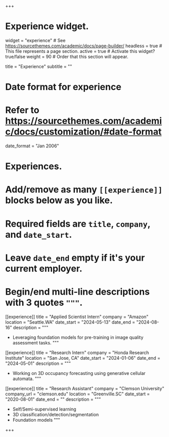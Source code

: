 +++
# Experience widget.
widget = "experience"  # See https://sourcethemes.com/academic/docs/page-builder/
headless = true  # This file represents a page section.
active = true  # Activate this widget? true/false
weight = 90  # Order that this section will appear.

title = "Experience"
subtitle = ""

# Date format for experience
#   Refer to https://sourcethemes.com/academic/docs/customization/#date-format
date_format = "Jan 2006"

# Experiences.
#   Add/remove as many `[[experience]]` blocks below as you like.
#   Required fields are `title`, `company`, and `date_start`.
#   Leave `date_end` empty if it's your current employer.
#   Begin/end multi-line descriptions with 3 quotes `"""`.


[[experience]]
  title = "Applied Scientist Intern"
  company = "Amazon"
  location = "Seattle.WA"
  date_start = "2024-05-13"
  date_end = "2024-08-16"
  description = """
  * Leveraging foundation models for pre-training in image quality assessment tasks.
  """

[[experience]]
  title = "Research Intern"
  company = "Honda Research Institute"
  location = "San Jose, CA"
  date_start = "2024-01-06"
  date_end = "2024-05-01"
  description = """
  * Working on 3D occupancy forecasting using generative cellular automata.
  """


[[experience]]
  title = "Research Assistant"
  company = "Clemson University"
  company_url = "clemson.edu"
  location = "Greenville.SC"
  date_start = "2020-08-01"
  date_end = ""
  description = """
  * Self/Semi-supervised learning
  * 3D classification/detection/segmentation
  * Foundation models
  """




+++
